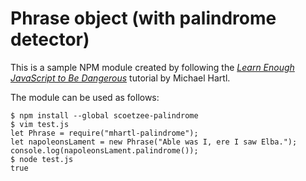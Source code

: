# Phrase object (with palindrome detector)

This is a sample NPM module created by following the [*Learn Enough JavaScript to Be Dangerous*](https://www.learnenough.com/javascript-tutorial) tutorial by Michael Hartl.

The module can be used as follows:

`$ npm install --global scoetzee-palindrome`<br>
`$ vim test.js`<br>
`let Phrase = require("mhartl-palindrome");`<br>
`let napoleonsLament = new Phrase("Able was I, ere I saw Elba.");`<br>
`console.log(napoleonsLament.palindrome());`<br>
`$ node test.js`<br>
`true`

